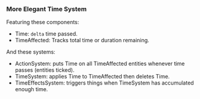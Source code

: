 ### More Elegant Time System 
Featuring these components:
 - Time: `delta` time passed.
 - TimeAffected: Tracks total time or duration remaining.

And these systems:
 - ActionSystem: puts Time on all TimeAffected entities whenever time passes (entities ticked).
 - TimeSystem: applies Time to TimeAffected then deletes Time.
 - TimeEffectsSystem: triggers things when TimeSystem has accumulated enough time.